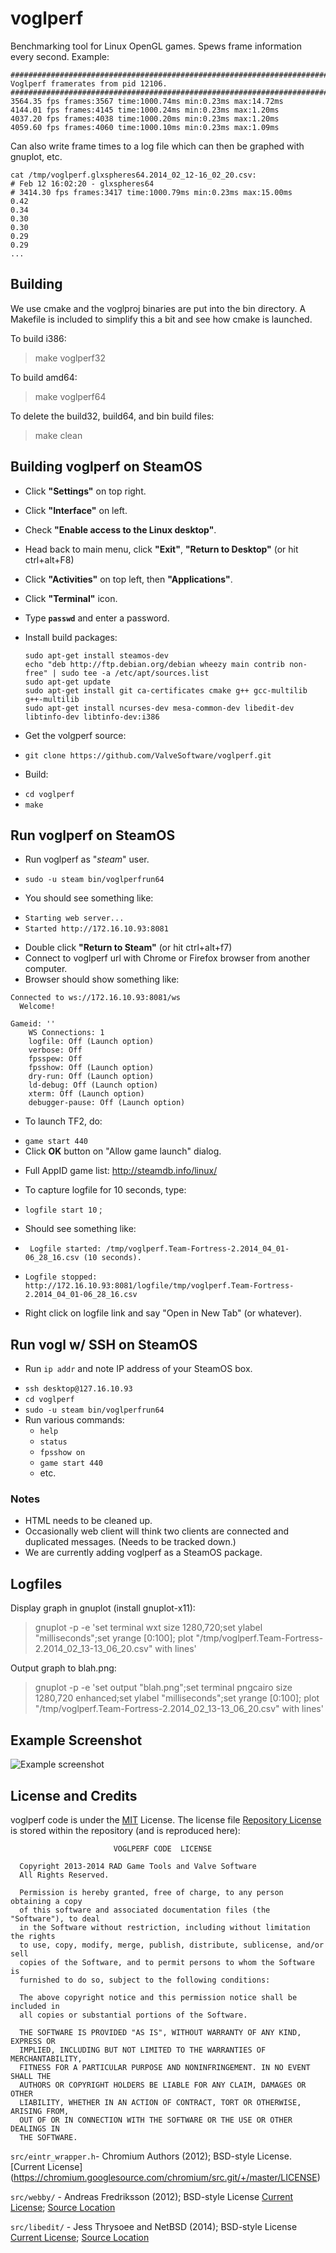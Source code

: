 voglperf
=============

Benchmarking tool for Linux OpenGL games. Spews frame information every second. Example:

    ##############################################################################
    Voglperf framerates from pid 12106.
    ##############################################################################
    3564.35 fps frames:3567 time:1000.74ms min:0.23ms max:14.72ms
    4144.01 fps frames:4145 time:1000.24ms min:0.23ms max:1.20ms
    4037.20 fps frames:4038 time:1000.20ms min:0.23ms max:1.20ms
    4059.60 fps frames:4060 time:1000.10ms min:0.23ms max:1.09ms

Can also write frame times to a log file which can then be graphed with gnuplot, etc.

    cat /tmp/voglperf.glxspheres64.2014_02_12-16_02_20.csv:
    # Feb 12 16:02:20 - glxspheres64                                                                                                                                                    
    # 3414.30 fps frames:3417 time:1000.79ms min:0.23ms max:15.00ms
    0.42
    0.34
    0.30
    0.30
    0.29
    0.29
    ...

Building
--------

We use cmake and the voglproj binaries are put into the bin directory. A Makefile is included to simplify this a bit and see how cmake is launched.

To build i386:
> make voglperf32

To build amd64:
> make voglperf64

To delete the build32, build64, and bin build files:
> make clean

Building voglperf on SteamOS
--------

 - Click **"Settings"** on top right.
 - Click **"Interface"** on left.
 - Check **"Enable access to the Linux desktop"**.
 - Head back to main menu, click **"Exit"**, **"Return to Desktop"** (or hit ctrl+alt+F8)
 - Click **"Activities"** on top left, then **"Applications"**.
 - Click **"Terminal"** icon.
 - Type **`passwd`** and enter a password.
 - Install build packages:
    ```
    sudo apt-get install steamos-dev
    echo "deb http://ftp.debian.org/debian wheezy main contrib non-free" | sudo tee -a /etc/apt/sources.list
    sudo apt-get update
    sudo apt-get install git ca-certificates cmake g++ gcc-multilib g++-multilib 
    sudo apt-get install ncurses-dev mesa-common-dev libedit-dev libtinfo-dev libtinfo-dev:i386
    ```

 - Get the volgperf source:
  * `git clone https://github.com/ValveSoftware/voglperf.git`

 - Build:
  * `cd voglperf`
  * `make`

Run voglperf on SteamOS
--------

 - Run voglperf as "_steam_" user.

  * `sudo -u steam bin/voglperfrun64`

 - You should see something like:
  * `Starting web server...`
  * `Started http://172.16.10.93:8081`

 - Double click **"Return to Steam"** (or hit ctrl+alt+f7)
 - Connect to voglperf url with Chrome or Firefox browser from another computer.
 - Browser should show something like:

```
Connected to ws://172.16.10.93:8081/ws  
  Welcome!
```

```
Gameid: ''  
    WS Connections: 1  
    logfile: Off (Launch option)  
    verbose: Off  
    fpsspew: Off  
    fpsshow: Off (Launch option)  
    dry-run: Off (Launch option)  
    ld-debug: Off (Launch option)  
    xterm: Off (Launch option)  
    debugger-pause: Off (Launch option)
```

 - To launch TF2, do:
  * `game start 440`
  * Click **OK** button on "Allow game launch" dialog.

 - Full AppID game list: <http://steamdb.info/linux/>

 - To capture logfile for 10 seconds, type:

  * `logfile start 10` ; 

 - Should see something like:

  * ` Logfile started: /tmp/voglperf.Team-Fortress-2.2014_04_01-06_28_16.csv (10 seconds).`  

  * `Logfile stopped: http://172.16.10.93:8081/logfile/tmp/voglperf.Team-Fortress-2.2014_04_01-06_28_16.csv`

 - Right click on logfile link and say "Open in New Tab" (or whatever).

Run vogl w/ SSH on SteamOS
--------

 - Run `ip addr` and note IP address of your SteamOS box.
  * `ssh desktop@127.16.10.93`
  * `cd voglperf`
  * `sudo -u steam bin/voglperfrun64`
  * Run various commands:
     * `help`
     * `status`
     * `fpsshow on`
     * `game start 440`
     * etc.

### Notes ###
 - HTML needs to be cleaned up.
 - Occasionally web client will think two clients are connected and duplicated messages. (Needs to be tracked down.)
 - We are currently adding voglperf as a SteamOS package.

Logfiles
--------

Display graph in gnuplot (install gnuplot-x11):

> gnuplot -p -e 'set terminal wxt size 1280,720;set ylabel "milliseconds";set yrange [0:100]; plot "/tmp/voglperf.Team-Fortress-2.2014_02_13-13_06_20.csv" with lines'

Output graph to blah.png:

> gnuplot -p -e 'set output "blah.png";set terminal pngcairo size 1280,720 enhanced;set ylabel "milliseconds";set yrange [0:100]; plot "/tmp/voglperf.Team-Fortress-2.2014_02_13-13_06_20.csv" with lines'

Example Screenshot
------------------

![Example screenshot](https://raw.github.com/ValveSoftware/voglperf/master/screenshot.png)


License and Credits
-------------------
voglperf code is under the [MIT](http://opensource.org/licenses/MIT) License. The license file [Repository License](https://github.com/ValveSoftware/voglperf/blob/master/LICENSE) is stored within the repository (and is reproduced here):
```
                       VOGLPERF CODE  LICENSE

  Copyright 2013-2014 RAD Game Tools and Valve Software
  All Rights Reserved.

  Permission is hereby granted, free of charge, to any person obtaining a copy
  of this software and associated documentation files (the "Software"), to deal
  in the Software without restriction, including without limitation the rights
  to use, copy, modify, merge, publish, distribute, sublicense, and/or sell
  copies of the Software, and to permit persons to whom the Software is
  furnished to do so, subject to the following conditions:

  The above copyright notice and this permission notice shall be included in
  all copies or substantial portions of the Software.

  THE SOFTWARE IS PROVIDED "AS IS", WITHOUT WARRANTY OF ANY KIND, EXPRESS OR
  IMPLIED, INCLUDING BUT NOT LIMITED TO THE WARRANTIES OF MERCHANTABILITY,
  FITNESS FOR A PARTICULAR PURPOSE AND NONINFRINGEMENT. IN NO EVENT SHALL THE
  AUTHORS OR COPYRIGHT HOLDERS BE LIABLE FOR ANY CLAIM, DAMAGES OR OTHER
  LIABILITY, WHETHER IN AN ACTION OF CONTRACT, TORT OR OTHERWISE, ARISING FROM,
  OUT OF OR IN CONNECTION WITH THE SOFTWARE OR THE USE OR OTHER DEALINGS IN
  THE SOFTWARE.
```

`src/eintr_wrapper.h`- Chromium Authors (2012); BSD-style License. [Current License] (https://chromium.googlesource.com/chromium/src.git/+/master/LICENSE)

`src/webby/` - Andreas Fredriksson (2012); BSD-style License [Current License](https://github.com/ValveSoftware/voglperf/blob/master/src/webby/LICENSE); [Source Location](https://github.com/deplinenoise/webby)

`src/libedit/` - Jess Thrysoee and NetBSD (2014); BSD-style License [Current License](http://www.netbsd.org/about/redistribution.html); [Source Location](http://thrysoee.dk/editline/)

